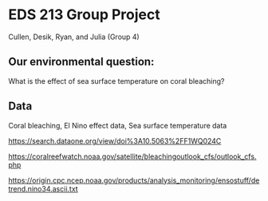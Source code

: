 # EDS 213 Group Project

Cullen, Desik, Ryan, and Julia (Group 4)

## Our environmental question:
What is the effect of sea surface temperature on coral bleaching?

## Data
Coral bleaching, El Nino effect data, Sea surface temperature data

https://search.dataone.org/view/doi%3A10.5063%2FF1WQ024C

https://coralreefwatch.noaa.gov/satellite/bleachingoutlook_cfs/outlook_cfs.php

https://origin.cpc.ncep.noaa.gov/products/analysis_monitoring/ensostuff/detrend.nino34.ascii.txt
